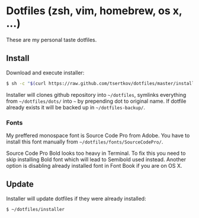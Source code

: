 Dotfiles (zsh, vim, homebrew, os x, ...)
========================================

These are my personal taste dotfiles.

## Install

Download and execute installer:

```bash
$ sh -c "$(curl https://raw.github.com/tsertkov/dotfiles/master/installer)"
```

Installer will clones github repository into `~/dotfiles`, symlinks everything from `~/dotfiles/dots/` into `~` by prepending dot to original name. If dotfile already exists it will be backed up in `~/dotfiles-backup/`.

### Fonts

My preffered monospace font is Source Code Pro from Adobe. You have to install this font manually from `~/dotfiles/fonts/SourceCodePro/`.

Source Code Pro Bold looks too heavy in Terminal. To fix this you need to skip installing Bold font which will lead to Semibold used instead. Another option is disabling already installed font in Font Book if you are on OS X.

## Update

Installer will update dotfiles if they were already installed:

```bash
$ ~/dotfiles/installer
```
